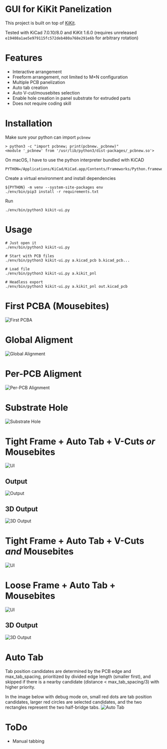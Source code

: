 # GUI for KiKit Panelization

This project is built on top of [KiKit](https://github.com/yaqwsx/KiKit).

Tested with KiCad 7.0.10/8.0 and KiKit 1.6.0 (requires unreleased `e19408a1ae5e979115fc572deb480a768e291e6b` for arbitrary rotation)

# Features
* Interactive arrangement
* Freeform arrangement, not limited to M×N configuration
* Multiple PCB panelization
* Auto tab creation
* Auto V-cut/mousebites selection
* Enable hole creation in panel substrate for extruded parts
* Does not require coding skill

# Installation
Make sure your python can import `pcbnew`
```
> python3 -c "import pcbnew; print(pcbnew._pcbnew)"
<module '_pcbnew' from '/usr/lib/python3/dist-packages/_pcbnew.so'>
```
On macOS, I have to use the python interpreter bundled with KiCAD
```
PYTHON=/Applications/KiCad/KiCad.app/Contents/Frameworks/Python.framework/Versions/Current/bin/python3
```

Create a virtual environment and install dependencies
```
${PYTHON} -m venv --system-site-packages env
./env/bin/pip3 install -r requirements.txt
```

Run
```
./env/bin/python3 kikit-ui.py
```

# Usage
```
# Just open it
./env/bin/python3 kikit-ui.py

# Start with PCB files
./env/bin/python3 kikit-ui.py a.kicad_pcb b.kicad_pcb...

# Load file
./env/bin/python3 kikit-ui.py a.kikit_pnl

# Headless export
./env/bin/python3 kikit-ui.py a.kikit_pnl out.kicad_pcb
```

# First PCBA (Mousebites)
![First PCBA](screenshots/pcba.jpg)

# Global Aligment
![Global Alignment](screenshots/global_alignment.gif)

# Per-PCB Aligment
![Per-PCB Alignment](screenshots/single_alignment.gif)

# Substrate Hole
![Substrate Hole](screenshots/substrate_hole.gif)

# Tight Frame + Auto Tab + V-Cuts *or* Mousebites
![UI](screenshots/tight_frame_autotab_autocut.png)
## Output
![Output](screenshots/tight_frame_autotab_autocut_output.png)
## 3D Output
![3D Output](screenshots/tight_frame_autotab_autocut_output_3d.png)

# Tight Frame + Auto Tab + V-Cuts *and* Mousebites
![UI](screenshots/tight_frame_autotab_vcuts_and_mousebites.png)

# Loose Frame + Auto Tab + Mousebites
![UI](screenshots/loose_frame_autotab_mousebites.png)
## 3D Output
![3D Output](screenshots/loose_frame_autotab_mousebites_output_3d.png)

# Auto Tab
Tab position candidates are determined by the PCB edge and max_tab_spacing, prioritized by divided edge length (smaller first), and skipped if there is a nearby candidate (distance < max_tab_spacing/3) with higher priority.

In the image below with debug mode on, small red dots are tab position candidates, larger red circles are selected candidates, and the two rectangles represent the two half-bridge tabs.
![Auto Tab](screenshots/auto_tab_selection.png)

# ToDo
* Manual tabbing
